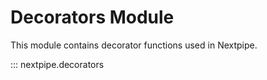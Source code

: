 # Decorators Module

This module contains decorator functions used in Nextpipe.

::: nextpipe.decorators
